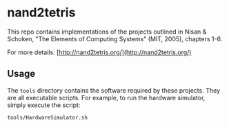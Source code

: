 nand2tetris
===========

This repo contains implementations of the projects outlined in Nisan & Schoken, "The Elements of Computing Systems" (MIT, 2005), chapters 1-6.

For more details: [http://nand2tetris.org/](http://nand2tetris.org/)

Usage
-----

The `tools` directory contains the software required by these projects. They are all executable scripts. For example, to run the hardware simulator, simply execute the script:

```sh
tools/HardwareSimulator.sh
```

